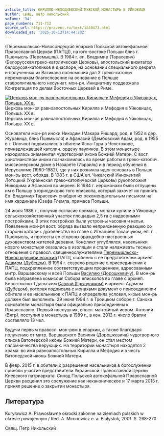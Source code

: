 ```yaml
---
article_title: КИРИЛЛО-МЕФОДИЕВСКИЙ МУЖСКОЙ МОНАСТЫРЬ В УЙКОВИЦЕ
author: Свящ. Петр Никольский
volume: '34'
page_numbers: 711-712
source_url: https://pravenc.ru/text/1840473.html
downloaded_at: '2025-10-13T14:44:28Z'
---
```


(Перемышльско-Новосондецкая епархия Польской автокефальной Православной Церкви (ПАПЦ)), на юго-востоке Польши близ г. Пшемысль (Перемышль). В 1984 г. еп. Владимир (Тарасевич) (Белорусская греко-католическая Церковь), апостольский визитатор белорусов-католиков в диаспоре, на основании специального декрета и полученных из Ватикана полномочий дал 2 греко-католич. иеромонахам благословение на основание в Польше ставропигиального неоуниат. мон-ря. Инициативу поддержала Конгрегация по делам Восточных Церквей в Риме.

[![Церковь мон-ря равноапостольных Кирилла и Мефодия в Уйковицах, Польша. ХХ в.](https://pravenc.ru/data/2015/03/18/1234038047/i200.jpg "Кликните для увеличения картинки")](https://pravenc.ru/data/2015/03/18/1234038047/i400.jpg)Церковь мон-ря равноапостольных Кирилла и Мефодия в Уйковицах, Польша. ХХ в.  
Церковь мон-ря равноапостольных Кирилла и Мефодия в Уйковицах, Польша. ХХ в.

Основатели мон-ря иноки Никодим (Макара Ришард; род. в 1952 в дер. Журавица, близ Пшемысля) и Афанасий (Дембовский Адам; род. в 1955 в г. Опочно) подвизались в обители Ясна-Гура в Ченстохове, принадлежавшей католич. ордену паулинов. В этом монастыре находилась знаменитая чудотворная икона Божией Матери. С вост. христианством иноки познакомились во время работы в греко-католич. миссионерском доме в Назарете (Израиль) и в период обучения в Иерусалиме (1980-1982), где у них возникла идея основать в Польше мон-рь вост. обряда. В 1983 г. в США еп. Чикагский Иннокентий Лотоцкий (Украинская греко-католическая Церковь) рукоположил Никодима и Афанасия во иереев. В 1984 г. иеромонахи были отпущены им в Польшу в юрисдикцию того епископа, который захочет их принять. Еп. Владимир Тарасевич снабдил их рекомендательным письмом на имя кардинала Юзефа Глемпа, примаса Польши.

24 июля 1986 г., получив согласие примаса, монахи купили в Уйковице сельскохозяйственный участок площадью 2,5 га с надворными постройками. В этих постройках были устроены часовня и кельи. Появление мон-ря вост. обряда вызвало неприязненную реакцию со стороны католич. духовенства во главе с Игнацием Токарчуком, еп. г. Пшемысль, и протесты со стороны враждебно настроенных духовенством жителей деревни. Конфликт углублялся, насельники нового монастыря оказались в изоляции и стали налаживать тесные отношения с правосл. священнослужителями [Перемышльско-Новосондецкой епархии](<https://pravenc.ru/text/Перемышльско-Новосондецкой епархии.html>) ПАПЦ, особенно с ее предстоятелем архиеп. [Адамом (Дубецом)](<https://pravenc.ru/text/Адамом (Дубецом).html>). В 1994 г. созрело решение о присоединении к ПАПЦ, подкрепленное соответствующим прошением, адресованным митр. Варшавскому и всей Польши [Василию (Дорошкевичу)](<https://pravenc.ru/text/Василию (Дорошкевичу).html>). В мон-рь была направлена комиссия Собора епископов во главе с архиеп. Белостокско-Гданьским [Саввой (Грыцуняком)](<https://pravenc.ru/text/Саввой (Грыцуняком).html>) и архиеп. Адамом (Дубецом), которая подписала с монахами документ о присоединении обители и ее насельников к ПАПЦ и определила условия, к-рые мон-рь должен был выполнить. 29 июня 1994 г. в Троицком соборе г. Санока основатели монастыря были официально присоединены к Православию. Первый послушник, впосл. мантийный иером. Антоний (Вятр), поступил в монастырь в 1989 г., в кон. 2013 г. число братии составляло 13 чел.

Будучи первым правосл. мон-рем в епархии, а также благодаря получению от митр. Варшавского Василия (Дорошкевича) чудотворного списка Ватопедской иконы Божией Матери, он стал местом паломничества верующих. На территории монастыря находятся 2 храма: во имя равноапостольных Кирилла и Мефодия и в честь Ватопедской иконы Божией Матери.

В февр. 2015 г. в обители с разрешения насельников в богослужении приняли участие представители Украинской Православной Церкви Киевского патриархата. Синод Польской автокефальной Православной Церкви расценил это сослужение как неканоническое и 17 марта 2015 г. принял решение о закрытии монастыря.

## Литература

Kuryłowicz A. Prawosławne ośrodki zakonne na ziemiach polskich w okresie powojennym / Red. A. Mironowicz e. a. Białystok, 2001. S. 268-270.

Свящ. Петр Никольский
